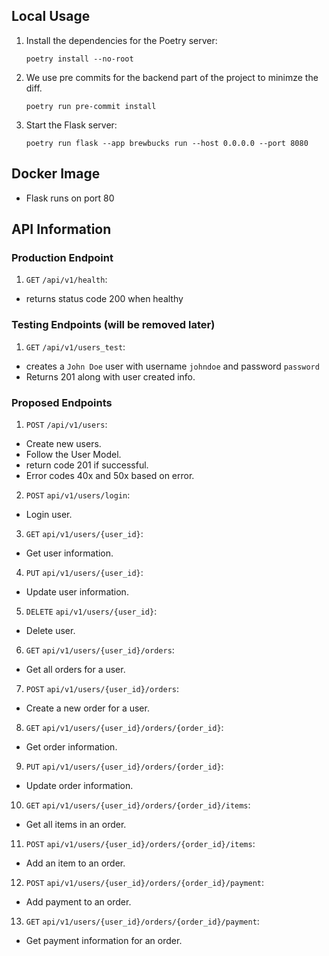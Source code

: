 ## Local Usage

1. Install the dependencies for the Poetry server:
   ```shell
   poetry install --no-root
   ```
2. We use pre commits for the backend part of the project to minimze the diff.
   ```shell
   poetry run pre-commit install
   ```

3. Start the Flask server:
   ```shell
   poetry run flask --app brewbucks run --host 0.0.0.0 --port 8080
   ```

## Docker Image
- Flask runs on port 80


## API Information

### Production Endpoint
1. `GET` `/api/v1/health`: 
- returns status code 200 when healthy

### Testing Endpoints (will be removed later)
1. `GET` `/api/v1/users_test`: 
- creates a `John Doe` user with username `johndoe` and password `password`
-  Returns 201 along with user created info.

### Proposed Endpoints

1. `POST` `/api/v1/users`:
-  Create new users. 
- Follow the User Model.
- return code 201 if successful. 
- Error codes 40x and 50x based on error.

2. `POST` `api/v1/users/login`:
- Login user.

3. `GET` `api/v1/users/{user_id}`:
- Get user information.

4. `PUT` `api/v1/users/{user_id}`:
- Update user information.

5. `DELETE` `api/v1/users/{user_id}`:
- Delete user.

6. `GET` `api/v1/users/{user_id}/orders`:
- Get all orders for a user.

7. `POST` `api/v1/users/{user_id}/orders`:
- Create a new order for a user.

8. `GET` `api/v1/users/{user_id}/orders/{order_id}`:
- Get order information.

9. `PUT` `api/v1/users/{user_id}/orders/{order_id}`:
- Update order information.

10. `GET` `api/v1/users/{user_id}/orders/{order_id}/items`:
- Get all items in an order.

11. `POST` `api/v1/users/{user_id}/orders/{order_id}/items`:
- Add an item to an order.

12. `POST` `api/v1/users/{user_id}/orders/{order_id}/payment`:
- Add payment to an order.

13. `GET` `api/v1/users/{user_id}/orders/{order_id}/payment`:
- Get payment information for an order.
